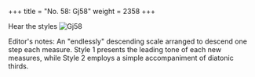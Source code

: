 +++
title = "No. 58: Gj58"
weight = 2358
+++

Hear the styles
![Gj58](/img/058DurDimM.jpg)

Editor's notes: An "endlessly" descending scale arranged to descend one step each measure. Style 1 presents the leading tone of each new measures, while Style 2 employs a simple accompaniment of diatonic thirds.
